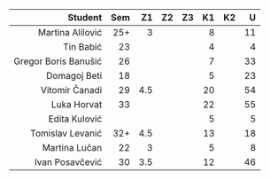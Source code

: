 | Student | Sem | Z1 | Z2 | Z3 | K1 | K2 | U
| --: | --: | --: | --: | --: | --: | --: | --:
| Martina Alilović | 25+ | 3 | | | 8 | | 11
| Tin Babić | 23 | | | | 4 | | 4
| Gregor Boris Banušić | 26 | | | | 7 | | 33
| Domagoj Beti | 18 | | | | 5 | | 23
| Vitomir Čanadi | 29 | 4.5 | | | 20 | | 54
| Luka Horvat | 33 | | | | 22 | | 55
| Edita Kulović | | | | | 5 | | 5
| Tomislav Levanić | 32+ | 4.5 | | | 13 | | 18
| Martina Lučan | 22 | 3 | | | 5 | | 8
| Ivan Posavčević | 30 | 3.5 | | | 12 | | 46
